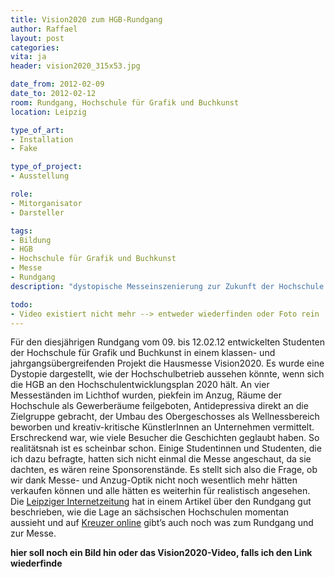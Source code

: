 ```yaml
---
title: Vision2020 zum HGB-Rundgang
author: Raffael
layout: post
categories:
vita: ja
header: vision2020_315x53.jpg

date_from: 2012-02-09
date_to: 2012-02-12
room: Rundgang, Hochschule für Grafik und Buchkunst
location: Leipzig

type_of_art:
- Installation
- Fake

type_of_project:
- Ausstellung

role:
- Mitorganisator
- Darsteller

tags:
- Bildung
- HGB
- Hochschule für Grafik und Buchkunst
- Messe
- Rundgang
description: "dystopische Messeinszenierung zur Zukunft der Hochschule für Grafik und Buchkunst Leipzig in Bezug auf den Hochschulentwicklungsplan 2020"

todo:
- Video existiert nicht mehr --> entweder wiederfinden oder Foto rein
---
```


Für den diesjährigen Rundgang vom 09. bis 12.02.12 entwickelten Studenten der Hochschule für Grafik und Buchkunst in einem klassen- und jahrgangsübergreifenden Projekt die Hausmesse Vision2020. Es wurde eine Dystopie dargestellt, wie der Hochschulbetrieb aussehen könnte, wenn sich die HGB an den Hochschulentwicklungsplan 2020 hält. An vier Messeständen im Lichthof wurden, piekfein im Anzug, Räume der Hochschule als Gewerberäume feilgeboten, Antidepressiva direkt an die Zielgruppe gebracht, der Umbau des Obergeschosses als Wellnessbereich beworben und kreativ-kritische KünstlerInnen an Unternehmen vermittelt.  
Erschreckend war, wie viele Besucher die Geschichten geglaubt haben. So realitätsnah ist es scheinbar schon. Einige Studentinnen und Studenten, die ich dazu befragte, hatten sich nicht einmal die Messe angeschaut, da sie dachten, es wären reine Sponsorenstände. Es stellt sich also die Frage, ob wir dank Messe- und Anzug-Optik nicht noch wesentlich mehr hätten verkaufen können und alle hätten es weiterhin für realistisch angesehen. Die [Leipziger Internetzeitung][1] hat in einem Artikel über den Rundgang gut beschrieben, wie die Lage an sächsischen Hochschulen momentan aussieht und auf [Kreuzer online][2] gibt’s auch noch was zum Rundgang und zur Messe.

**hier soll noch ein Bild hin oder das Vision2020-Video, falls ich den Link wiederfinde**

 [1]: http://www.l-iz.de/Kultur/Ausstellungen/2012/02/HGB-Rundgang-2012-Der-Mainstream-ist-vorueber-Die-Kunst-ist-da-40152.html
 [2]: http://kreuzer-leipzig.de/2012/02/10/lass-gucken-kuenstler/
